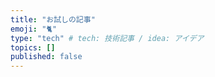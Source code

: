 ```yaml
---
title: "お試しの記事"
emoji: "🐈"
type: "tech" # tech: 技術記事 / idea: アイデア
topics: []
published: false
---
```

